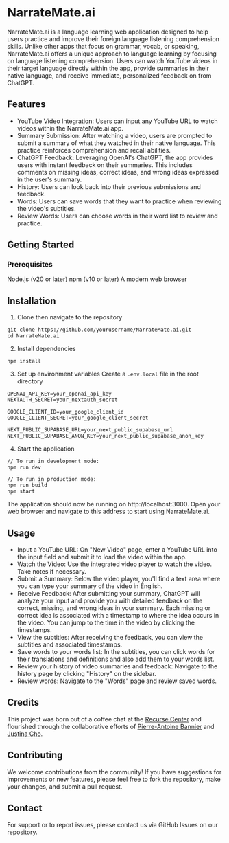 # NarrateMate.ai
NarrateMate.ai is a language learning web application designed to help users practice and improve their foreign language listening comprehension skills. Unlike other apps that focus on grammar, vocab, or speaking, NarrateMate.ai offers a unique approach to language learning by focusing on language listening comprehension. Users can watch YouTube videos in their target language directly within the app, provide summaries in their native language, and receive immediate, personalized feedback on  from ChatGPT. 

## Features
- YouTube Video Integration: Users can input any YouTube URL to watch videos within the NarrateMate.ai app. 
- Summary Submission: After watching a video, users are prompted to submit a summary of what they watched in their native language. This practice reinforces comprehension and recall abilities.
- ChatGPT Feedback: Leveraging OpenAI's ChatGPT, the app provides users with instant feedback on their summaries. This includes comments on missing ideas, correct ideas, and wrong ideas expressed in the user's summary.
- History: Users can look back into their previous submissions and feedback.
- Words: Users can save words that they want to practice when reviewing the video's subtitles.
- Review Words: Users can choose words in their word list to review and practice.

## Getting Started
### Prerequisites
Node.js (v20 or later)
npm (v10 or later)
A modern web browser

## Installation
1. Clone then navigate to the repository
  ```
  git clone https://github.com/yourusername/NarrateMate.ai.git
  cd NarrateMate.ai
  ```

2. Install dependencies
```
npm install
```

3. Set up environment variables
Create a `.env.local` file in the root directory
```
OPENAI_API_KEY=your_openai_api_key
NEXTAUTH_SECRET=your_nextauth_secret

GOOGLE_CLIENT_ID=your_google_client_id
GOOGLE_CLIENT_SECRET=your_google_client_secret

NEXT_PUBLIC_SUPABASE_URL=your_next_public_supabase_url
NEXT_PUBLIC_SUPABASE_ANON_KEY=your_next_public_supabase_anon_key
```

4. Start the application
```
// To run in development mode:
npm run dev

// To run in production mode:
npm run build
npm start
```
The application should now be running on http://localhost:3000. Open your web browser and navigate to this address to start using NarrateMate.ai.

## Usage
- Input a YouTube URL: On "New Video" page, enter a YouTube URL into the input field and submit it to load the video within the app.
- Watch the Video: Use the integrated video player to watch the video. Take notes if necessary.
- Submit a Summary: Below the video player, you'll find a text area where you can type your summary of the video in English.
- Receive Feedback: After submitting your summary, ChatGPT will analyze your input and provide you with detailed feedback on the correct, missing, and wrong ideas in your summary. Each missing or correct idea is associated with a timestamp to where the idea occurs in the video. You can jump to the time in the video by clicking the timestamps.
- View the subtitles: After receiving the feedback, you can view the subtitles and associated timestamps.
- Save words to your words list: In the subtitles, you can click words for their translations and definitions and also add them to your words list.
- Review your history of video summaries and feedback: Navigate to the history page by clicking "History" on the sidebar.
- Review words: Navigate to the "Words" page and review saved words.

## Credits
This project was born out of a coffee chat at the [Recurse Center](https://www.recurse.com/) and flourished through the collaborative efforts of [Pierre-Antoine Bannier](https://github.com/PABannier) and [Justina Cho](https://github.com/justcho5).

## Contributing
We welcome contributions from the community! If you have suggestions for improvements or new features, please feel free to fork the repository, make your changes, and submit a pull request.

## Contact
For support or to report issues, please contact us via GitHub Issues on our repository.
